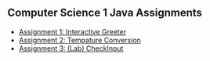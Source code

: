 ## Computer Science 1 Java Assignments

- [Assignment 1: Interactive Greeter](https://github.com/BryanLawless/cs1-java-assignments/blob/main/src/main/java/InteractiveGreeter.java)
- [Assignment 2: Tempature Conversion](https://github.com/BryanLawless/cs1-java-assignments/blob/main/src/main/java/TempatureConversion.java)
- [Assignment 3: (Lab) CheckInput](https://github.com/BryanLawless/CSC_Combo_SP25_Blawless/blob/main/src/main/java/CheckInput.java)
